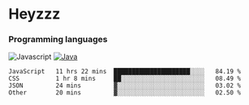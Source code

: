 # Heyzzz  

### Programming languages  

![Javascript](https://img.shields.io/badge/-Javascript-262626?style=for-the-badge&logo=javascript)
[![Java](https://img.shields.io/badge/-Java-262626?style=for-the-badge&logo=openjdk)](https://java.com)

<!--START_SECTION:waka-->

```text
JavaScript   11 hrs 22 mins  █████████████████████░░░░   84.19 %
CSS          1 hr 8 mins     ██░░░░░░░░░░░░░░░░░░░░░░░   08.49 %
JSON         24 mins         ▓░░░░░░░░░░░░░░░░░░░░░░░░   03.02 %
Other        20 mins         ▓░░░░░░░░░░░░░░░░░░░░░░░░   02.50 %
```

<!--END_SECTION:waka-->
